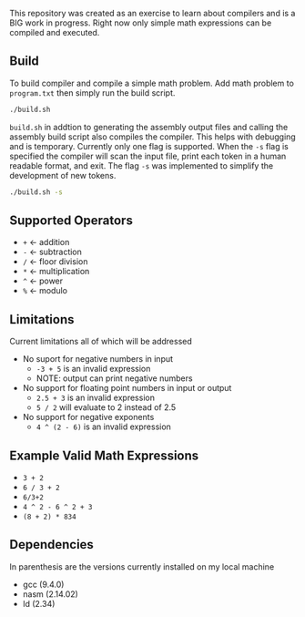 This repository was created as an exercise to learn about compilers and is a BIG work in progress. Right now only simple math expressions can be compiled and executed. 

## Build

To build compiler and compile a simple math problem. Add math problem to `program.txt` then simply run the build script.

```bash
./build.sh
```
`build.sh` in addtion to generating the assembly output files and calling the assembly build script also compiles the compiler. This helps with debugging and is temporary. Currently only one flag is supported. When the `-s` flag is specified the compiler will scan the input file, print each token in a human readable format, and exit. The flag `-s` was implemented to simplify the development of new tokens. 
```bash
./build.sh -s
```

## Supported Operators
- `+`  <- addition
- `-`  <- subtraction
- `/`  <- floor division
- `*`  <- multiplication
- `^`  <- power
- `%`  <- modulo

## Limitations

Current limitations all of which will be addressed
- No suport for negative numbers in input
    - `-3 + 5` is an invalid expression
    - NOTE: output can print negative numbers
- No support for floating point numbers in input or output
    - `2.5 + 3` is an invalid expression
    - `5 / 2` will evaluate to 2 instead of 2.5  
- No support for negative exponents
    - `4 ^ (2 - 6)` is an invalid expression

## Example Valid Math Expressions
- `3 + 2`
- `6 / 3 + 2`
- `6/3+2`
- `4 ^ 2 - 6 ^ 2 + 3`
- `(8 + 2) * 834`

## Dependencies
In parenthesis are the versions currently installed on my local machine
- gcc (9.4.0)
- nasm (2.14.02)
- ld (2.34)
